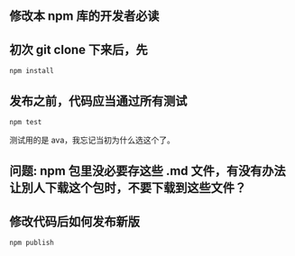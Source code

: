 ## 修改本 npm 库的开发者必读

## 初次 git clone 下来后，先
```
npm install
```

## 发布之前，代码应当通过所有测试
```
npm test
```
测试用的是 ava，我忘记当初为什么选这个了。   

## 问题: npm 包里没必要存这些 .md 文件，有没有办法让別人下载这个包时，不要下载到这些文件？  

## 修改代码后如何发布新版
```
npm publish
```
